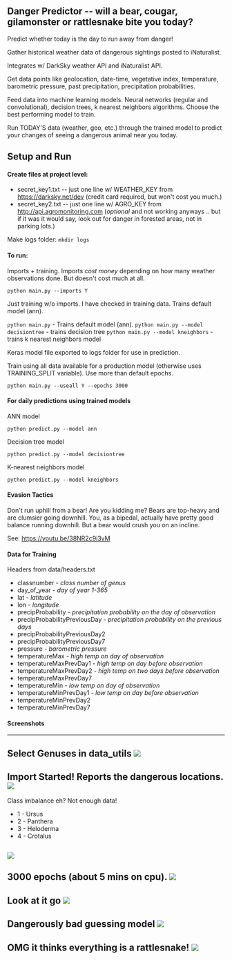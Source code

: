 ## Danger Predictor -- will a bear, cougar, gilamonster or rattlesnake bite you today?

Predict whether today is the day to run away from danger!

Gather historical weather data of dangerous sightings posted to iNaturalist.

Integrates w/ DarkSky weather API and iNaturalist API.

Get data points like geolocation, date-time, vegetative index, temperature, barometric pressure, past precipitation, precipitation probabilities.

Feed data into machine learning models. Neural networks (regular and convolutional), decision trees, k nearest neighbors algorithms. Choose the best performing model to train.

Run TODAY'S data (weather, geo, etc.) through the trained model to predict your changes of seeing a dangerous animal near you today.

## Setup and Run

#### Create files at project level:

- secret_key1.txt -- just one line w/ WEATHER_KEY from https://darksky.net/dev (credit card required, but won't cost you much.)
- secret_key2.txt -- just one line w/ AGRO_KEY from http://api.agromonitoring.com (*optional* and not working anyways .. but if it was it would say, look out for danger in forested areas, not in parking lots.)

Make logs folder: `mkdir logs`

#### To run:

Imports + training. Imports *cost money* depending on how many weather observations done. But doesn't cost much at all.

`python main.py --imports Y`

Just training w/o imports. I have checked in training data. Trains default model (ann).

`python main.py`  - Trains default model (ann).
`python main.py --model decisiontree` - trains decision tree
`python main.py --model kneighbors` - trains k nearest neighbors model

Keras model file exported to logs folder for use in prediction.

Train using all data available for a production model (otherwise uses TRAINING_SPLIT variable). Use more than default epochs.

`python main.py --useall Y --epochs 3000`

#### For daily predictions using trained models

ANN model

`python predict.py --model ann`

Decision tree model

`python predict.py --model decisiontree`

K-nearest neighbors model

`python predict.py --model kneighbors`

#### Evasion Tactics

Don't run uphill from a bear! Are you kidding me? Bears are top-heavy and are clumsier going downhill. You, as a bipedal, actually have pretty good balance running downhill. But a bear would crush you on an incline.

See: https://youtu.be/38NR2c9i3vM

#### Data for Training

Headers from data/headers.txt

- classnumber - *class number of genus*
- day_of_year - *day of year 1-365*
- lat - *latitude*
- lon - *longitude*
- precipProbability - *precipitation probability on the day of observation*
- precipProbabilityPreviousDay - *precipitation probability on the previous days*
- precipProbabilityPreviousDay2
- precipProbabilityPreviousDay7
- pressure - *barometric pressure*
- temperatureMax - *high temp on day of observation*
- temperatureMaxPrevDay1 - *high temp on day before observation*
- temperatureMaxPrevDay2 - *high temp on two days before observation*
- temperatureMaxPrevDay7
- temperatureMin - *low temp on day of observation*
- temperatureMinPrevDay1 - *low temp on day before observation*
- temperatureMinPrevDay2
- temperatureMinPrevDay7

#### Screenshots
---
Select Genuses in data_utils
![](images/genuses.png)
---
Import Started! Reports the dangerous locations.
![](images/imports.png)
---
Class imbalance eh? Not enough data!

- 1 - Ursus
- 2 - Panthera
- 3 - Heloderma
- 4 - Crotalus

![](images/training.png)
---
3000 epochs (about 5 mins on cpu).
![](images/training_done_3000.png)
---
Look at it go
![](images/training_ann.png)
---
Dangerously bad guessing model
![](images/incorrect.png)
---
OMG it thinks everything is a rattlesnake!
![](images/confusion_matrix_ann.png)
---
